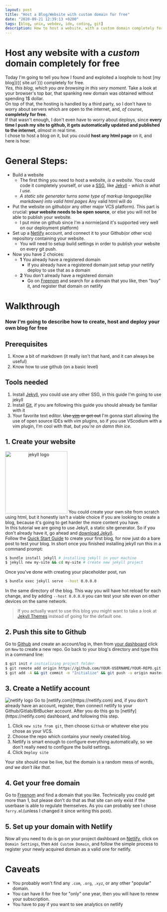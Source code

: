 ```yaml
---
layout: post
title: "Host a Blog/Website with custom domain for free"
date: "2020-09-21 12:39:13 +0200"
tags: [blog, unix, webdev, ide, coding, git]
description: How to host a website, with a custom domain completely for free
---
```

# Host any website with a *custom* domain completely for free
Today I'm going to tell you how I found and exploited a loophole to host [my blog]({{ site.url }}) completely for free.  
*Yes, this blog, which you are browsing in this very moment.* Take a look at your browser's top bar, that spanking new domain was obtained without spending 1$ dollar.  
On top of that, the hosting is handled by a third party, so I don't have to worry about servers which are open to the internet, and, *of course*, **completely for free**.  
If that wasn't enough, I don't even have to worry about deploys, since **every time I push my site to github, it gets automatically updated and published to the internet**, _almost_ in real time.  
I chose to host a blog on it, but you could **host any html page** on it, and here is how:

# General Steps:
+ Build a website
    + The first thing you need to host a website, _is a website_. You could code it completely yourself, or use a [SSG](https://www.netguru.com/blog/what-are-static-site-generators), like [Jekyll](https://jekyllrb.com/) - _which is what I use._  
    + _A static site generator turns some type of markup language(like markdown) into valid html pages_
    Any valid html will do
+ Put the website on github(or any other major VCS platform). This part is crucial: **your website needs to be open source**, or else you will not be able to publish your website.
    + I put mine on github since I'm a normie(and it's supported very well on our deployment platform)
+ Set up a [Netlify](https://netlify.com/) account, and connect it to your Github(or other vcs) repository containing your website.
    + You will need to setup build settings in order to publish your website on every git push.
+ Now you have 2 choices:
    + **1** You already have a registered domain
        + If you already have a registered domain just setup your netlify deploy to use that as a domain
    + **2** You don't already have a registered domain
        + Go on [Freenom](https://www.freenom.com/en/index.html?lang=en) and search for a domain that you like, then "buy" it, and register that domain on netlify

# Walkthrough
### Now I'm going to describe how to create, host and deploy your own blog for free

## Prerequisites
1. Know a bit of markdown (it really isn't that hard, and it can always be useful)
2. Know how to use github (on a basic level)

## Tools needed
1. Install [Jekyll](https://jekyllrb.com/), you could use any other SSG, in this guide I'm going to use jekyll
2. Install [Git](https://gitforwindows.org/), if you are following this guide you should already be familiar with it
3. Your favorite text editor. <s>Use <a href="https://github.com/vim/vim">vim</a> or get out</s> I'm gonna start allowing the use of open source IDEs with vim plugins, so if you use VScodium with a vim plugin, I'm cool with that, _but you're on damn thin ice_.

## 1. Create your website
<img src="https://jekyllrb.com/img/logo-2x.png" alt="jekyll logo" width="200" style="text-align: center">  You could create your own site from scratch using html, but it honestly isn't a viable choice if you are looking to create a blog, because it's going to get harder the more content you have.  
In this tutorial we are going to use Jekyll, a static site generator.
So if you don't already have it, go ahead and [download Jekyll](https://jekyllrb.com/docs/installation/).  
Follow the [Quick Start Guide](https://jekyllrb.com/docs/) to create your first blog, for now just do a bare post to test your blog. In short once you finished installing jekyll run this in a command prompt:
```bash
$ bundle install jekyll # installing jekyll in your machine
$ jekyll new my-site && cd my-site # create new jekyll project
```

Once you've done with creating your placeholder post, run
```bash
$ bundle exec jekyll serve --host 0.0.0.0
```
In the same directory of the blog. This way you will have hot reload for each change, and by adding `--host 0.0.0.0` you can test your site even on other devices on the same network.


> If you actually want to use this blog you might want to take a look at [Jekyll Themes](https://jekyllrb.com/docs/themes/) instead of going for the default one.

## 2. Push this site to Github
Go to [Github](https://github.com) and create an account/log in, then from [your dashboard](https://github.com) click on `New` to create a new repo. Go back to your blog's directory and type this in a command line:
```bash
$ git init # initializing project folder
$ git remote add origin https://github.com/YOUR-USERNAME/YOUR-REPO.git # change UPPERCASE with your own!
$ git add -A && git commit -m "Initialize" && git push -u origin master # push code to github
```

## 3. Create a Netlify account 
<img src="https://external-content.duckduckgo.com/iu/?u=https%3A%2F%2Fupload.wikimedia.org%2Fwikipedia%2Fcommons%2Fthumb%2Fb%2Fb8%2FNetlify_logo.svg%2F220px-Netlify_logo.svg.png&f=1&nofb=1" alt="netlify logo" style="text-align: center">
Go to [netlify.com](https://netlify.com) and, if you don't already have an account, register, then connect netlify to your Github/Gitlab/BitBucker account.
After you do this go to [netlify](https://netlify.com) dashboard, and following this step.

1. Click `new site from git`, then choose `Github` or whatever else you chose as your VCS.
2. Choose the repo which contains your newly created blog.
3. Netlify is smart enough to configure everything automatically, so we don't really need to configure the build settings.
4. Click `Deploy site`

Your site should now be live, but the domain is a random mess of words, _and we don't like that_.

## 4. Get your free domain
Go to [Freenom](https://www.freenom.com/en/index.html?lang=en) and find a domain that you like. Technically you could get more than 1, but please don't do that as that site can only exist if the userbase is able to regulate themselves. As you can probably see I chose `ferry.ml`(unless I changed it since writing this post).

## 5. Set up your domain with Netlify
Now all you need to do is go on your project dashboard on [Netlify](https://app.netlify.com), click on `Domain Settings`, then `Add Custom Domain`, and follow the simple process to register your newly acquired domain as a valid one for netlify.

# Caveats
- You probably won't find any `.com`, `.org`, `.xyz`, or any other "popular" domain.
- You can have it for free for "only" one year, then you will have to renew your subscription.
- You have to pay if you want to see analytics on netlify


[jekyll-docs]: https://jekyllrb.com/docs/home
[jekyll-gh]:   https://github.com/jekyll/jekyll
[jekyll-talk]: https://talk.k.com
